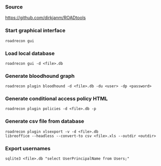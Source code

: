 ### Source
https://github.com/dirkjanm/ROADtools

### Start graphical interface
```
roadrecon gui
```

### Load local database
```
roadrecon gui -d <file>.db
```

### Generate bloodhound graph
```
roadrecon plugin bloodhound -d <file>.db -du <user> -dp <password>
```

### Generate conditional access policy HTML
```
roadrecon plugin policies -d <file>.db -p
```

### Generate csv file from database
```
roadrecon plugin xlsexport -v -d <file>.db
libreoffice --headless --convert-to csv <file>.xls --outdir <outdir>
```

### Export usernames
```
sqlite3 <file>.db "select UserPrincipalName from Users;" 
```

